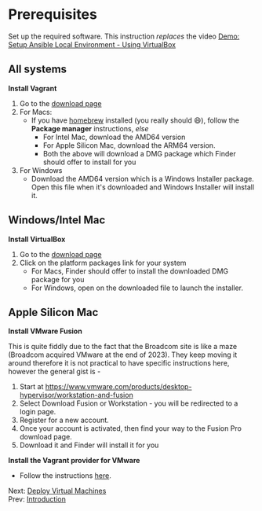 # Prerequisites

Set up the required software. This instruction *replaces* the video [Demo: Setup Ansible Local Environment - Using VirtualBox](https://learn.kodekloud.com/user/courses/learn-ansible-basics-beginners-course/module/a1ba12c0-66c7-4d81-bede-62917ee0b1cf/lesson/371a5d25-c693-4aaf-a340-050ad961af0d)

## All systems

**Install Vagrant**

1. Go to the [download page](https://developer.hashicorp.com/vagrant/downloads)
1. For Macs:
    * If you have [homebrew](https://brew.sh/) installed (you really should :smile:), follow the **Package manager** instructions, *else*
        * For Intel Mac, download the AMD64 version
        * For Apple Silicon Mac, download the ARM64 version.
        * Both the above will download a DMG package which Finder should offer to install for you
1. For Windows
    * Download the AMD64 version which is a Windows Installer package. Open this file when it's downloaded and Windows Installer will install it.

## Windows/Intel Mac

**Install VirtualBox**

1. Go to the [download page](https://www.virtualbox.org/wiki/Downloads)
1. Click on the platform packages link for your system
    * For Macs, Finder should offer to install the downloaded DMG package for you
    * For Windows, open on the downloaded file to launch the installer.

## Apple Silicon Mac

**Install VMware Fusion**

This is quite fiddly due to the fact that the Broadcom site is like a maze (Broadcom acquired VMware at the end of 2023). They keep moving it around therefore it is not practical to have specific instructions here, however the general gist is -

1. Start at https://www.vmware.com/products/desktop-hypervisor/workstation-and-fusion
1. Select Download Fusion or Workstation - you will be redirected to a login page.
1. Register for a new account.
1. Once your account is activated, then find your way to the Fusion Pro download page.
1. Download it and Finder will install it for you

**Install the Vagrant provider for VMware**

* Follow the instructions [here](https://developer.hashicorp.com/vagrant/docs/providers/vmware/installation).

Next: [Deploy Virtual Machines](./02-deploy-vms.md)<br/>
Prev: [Introduction](../README.md)
